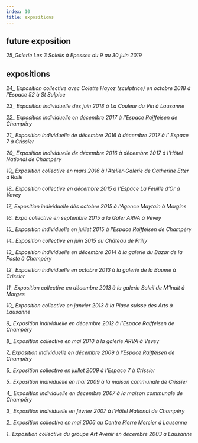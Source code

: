 ```yaml
---
index: 10
title: expositions
---
```


## future exposition

*25\_Galerie Les 3 Soleils à Epesses du 9 au 30 juin 2019*

## expositions

*24\_ Exposition collective avec Colette Hayoz (sculptrice) en octobre 2018 à l’Espace 52 à St Sulpice*

*23\_ Exposition individuelle dès juin 2018 à La Couleur du Vin à Lausanne*

*22\_ Exposition individuelle en décembre 2017 à l’Espace Raiffeisen de Champéry*

*21\_ Exposition individuelle de décembre 2016 à décembre 2017 à l’ Espace 7 à Crissier*

*20\_ Exposition individuelle de décembre 2016 à décembre 2017 à l'Hôtel National de Champéry*  

*19\_ Exposition collective en mars 2016 à l’Atelier-Galerie de Catherine Etter à Rolle*  

*18\_ Exposition collective en décembre 2015 à l’Espace La Feuille d’Or à Vevey*  

*17\_ Exposition individuelle dès octobre 2015 à l’Agence Maytain à Morgins*  

*16\_ Expo collective en septembre 2015 à la Galer ARVA à Vevey*  

*15\_ Exposition individuelle en juillet 2015 à l’Espace Raiffeisen de Champéry*  

*14\_ Exposition collective en juin 2015 au Château de Prilly*  

*13\_ Exposition individuelle en décembre 2014 à la galerie du Bazar de la Poste à Champéry*  

*12\_ Exposition individuelle en octobre 2013 à la galerie de la Baume à Crissier*  

*11\_ Exposition collective en décembre 2013 à la galerie Soleil de M’Inuit à Morges*  

*10\_ Exposition collective en janvier 2013 à la Place suisse des Arts à Lausanne*  

*9\_ Exposition individuelle en décembre 2012 à l’Espace Raiffeisen de Champéry*  

*8\_  Exposition collective en mai 2010 à la galerie ARVA à Vevey*  

*7\_  Exposition individuelle en décembre 2009 à l’Espace Raiffeisen de Champéry*  

*6\_  Exposition collective en juillet 2009 à l’Espace 7 à Crissier*  

*5\_  Exposition individuelle en mai 2009 à la maison communale de Crissier*  

*4\_  Exposition individuelle en décembre 2007 à la maison communale de Champéry*  

*3\_  Exposition individuelle en février 2007 à l’Hôtel National de Champéry*  

*2\_  Exposition collective en mai 2006 au Centre Pierre Mercier à Lausanne*  

*1\_  Exposition collective du groupe Art Avenir en décembre 2003 à Lausanne*  
